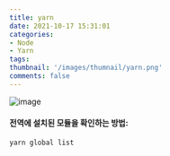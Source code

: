 ```yaml
---
title: yarn
date: 2021-10-17 15:31:01
categories: 
- Node
- Yarn
tags:
thumbnail: '/images/thumnail/yarn.png'
comments: false
---
```

![image](/images/thumnail/yarn.png)
#### 전역에 설치된 모듈을 확인하는 방법:
```
yarn global list
```